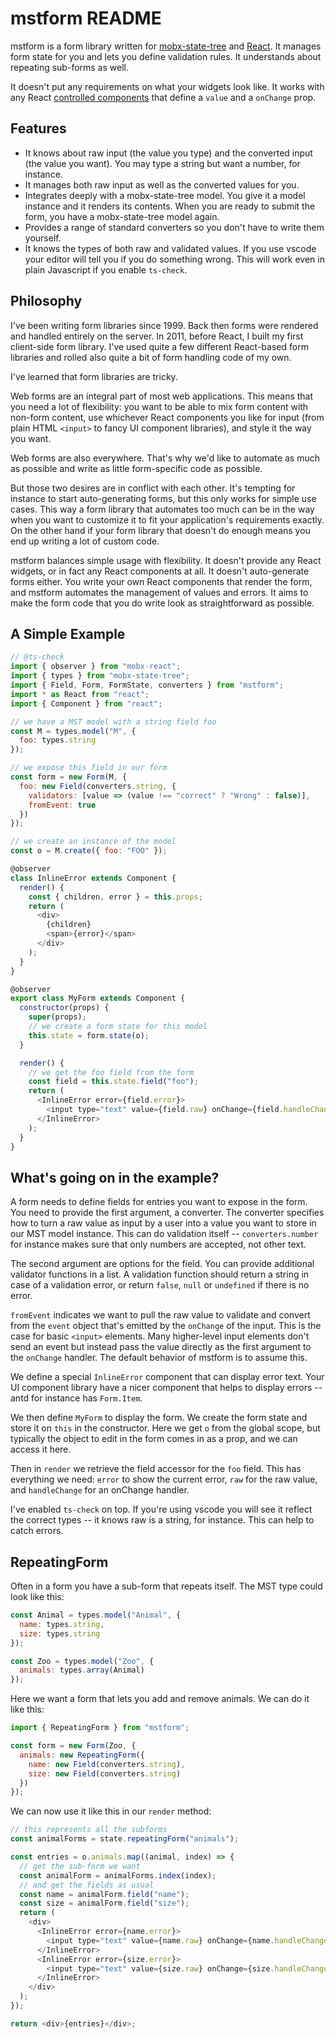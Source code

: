 # mstform README

mstform is a form library written for
[mobx-state-tree](https://github.com/mobxjs/mobx-state-tree) and
[React](https://reactjs.org/). It manages form state for you and lets you
define validation rules. It understands about repeating sub-forms as well.

It doesn't put any requirements on what your widgets look like. It works with
any React [controlled components](https://reactjs.org/docs/forms.html) that
define a `value` and a `onChange` prop.

## Features

* It knows about raw input (the value you type) and the converted input (the
  value you want). You may type a string but want a number, for instance.
* It manages both raw input as well as the converted values for you.
* Integrates deeply with a mobx-state-tree model. You give it a model
  instance and it renders its contents. When you are ready to submit the
  form, you have a mobx-state-tree model again.
* Provides a range of standard converters so you don't have to write them
  yourself.
* It knows the types of both raw and validated values. If you use vscode your
  editor will tell you if you do something wrong. This will work even in
  plain Javascript if you enable `ts-check`.

## Philosophy

I've been writing form libraries since 1999. Back then forms were rendered and
handled entirely on the server. In 2011, before React, I built my first
client-side form library. I've used quite a few different React-based form
libraries and rolled also quite a bit of form handling code of my own.

I've learned that form libraries are tricky.

Web forms are an integral part of most web applications. This means that you
need a lot of flexibility: you want to be able to mix form content with
non-form content, use whichever React components you like for input (from plain
HTML `<input>` to fancy UI component libraries), and style it the way you want.

Web forms are also everywhere. That's why we'd like to automate as much
as possible and write as little form-specific code as possible.

But those two desires are in conflict with each other. It's tempting for
instance to start auto-generating forms, but this only works for simple use
cases. This way a form library that automates too much can be in the way when
you want to customize it to fit your application's requirements exactly. On the
other hand if your form library that doesn't do enough means you end up writing
a lot of custom code.

mstform balances simple usage with flexibility. It doesn't provide any React
widgets, or in fact any React components at all. It doesn't auto-generate forms
either. You write your own React components that render the form, and mstform
automates the management of values and errors. It aims to make the form
code that you do write look as straightforward as possible.

## A Simple Example

```javascript
// @ts-check
import { observer } from "mobx-react";
import { types } from "mobx-state-tree";
import { Field, Form, FormState, converters } from "mstform";
import * as React from "react";
import { Component } from "react";

// we have a MST model with a string field foo
const M = types.model("M", {
  foo: types.string
});

// we expose this field in our form
const form = new Form(M, {
  foo: new Field(converters.string, {
    validators: [value => (value !== "correct" ? "Wrong" : false)],
    fromEvent: true
  })
});

// we create an instance of the model
const o = M.create({ foo: "FOO" });

@observer
class InlineError extends Component {
  render() {
    const { children, error } = this.props;
    return (
      <div>
        {children}
        <span>{error}</span>
      </div>
    );
  }
}

@observer
export class MyForm extends Component {
  constructor(props) {
    super(props);
    // we create a form state for this model
    this.state = form.state(o);
  }

  render() {
    // we get the foo field from the form
    const field = this.state.field("foo");
    return (
      <InlineError error={field.error}>
        <input type="text" value={field.raw} onChange={field.handleChange} />
      </InlineError>
    );
  }
}
```

## What's going on in the example?

A form needs to define fields for entries you want to expose in the form. You
need to provide the first argument, a converter. The converter specifies how to
turn a raw value as input by a user into a value you want to store in our MST
model instance. This can do validation itself -- `converters.number` for
instance makes sure that only numbers are accepted, not other text.

The second argument are options for the field. You can provide additional
validator functions in a list. A validation function should return a string
in case of a validation error, or return `false`, `null` or `undefined`
if there is no error.

`fromEvent` indicates we want to pull the raw value to validate and convert
from the `event` object that's emitted by the `onChange` of the input. This is
the case for basic `<input>` elements. Many higher-level input elements don't
send an event but instead pass the value directly as the first argument to the
`onChange` handler. The default behavior of mstform is to assume this.

We define a special `InlineError` component that can display error text. Your
UI component library have a nicer component that helps to display errors --
antd for instance has `Form.Item`.

We then define `MyForm` to display the form. We create the form state
and store it on `this` in the constructor. Here we get `o` from
the global scope, but typically the object to edit in the form comes in
as a prop, and we can access it here.

Then in `render` we retrieve the field accessor for the `foo` field.
This has everything we need: `error` to show the current error, `raw`
for the raw value, and `handleChange` for an onChange handler.

I've enabled `ts-check` on top. If you're using vscode you will see
it reflect the correct types -- it knows raw is a string, for instance. This
can help to catch errors.

## RepeatingForm

Often in a form you have a sub-form that repeats itself. The MST type
could look like this:

```javascript
const Animal = types.model("Animal", {
  name: types.string,
  size: types.string
});

const Zoo = types.model("Zoo", {
  animals: types.array(Animal)
});
```

Here we want a form that lets you add and remove animals. We can do it
like this:

```javascript
import { RepeatingForm } from "mstform";

const form = new Form(Zoo, {
  animals: new RepeatingForm({
    name: new Field(converters.string),
    size: new Field(converters.string)
  })
});
```

We can now use it like this in our `render` method:

```javascript
// this represents all the subforms
const animalForms = state.repeatingForm("animals");

const entries = o.animals.map((animal, index) => {
  // get the sub-form we want
  const animalForm = animalForms.index(index);
  // and get the fields as usual
  const name = animalForm.field("name");
  const size = animalForm.field("size");
  return (
    <div>
      <InlineError error={name.error}>
        <input type="text" value={name.raw} onChange={name.handleChange} />
      </InlineError>
      <InlineError error={size.error}>
        <input type="text" value={size.raw} onChange={size.handleChange} />
      </InlineError>
    </div>
  );
});

return <div>{entries}</div>;
```
